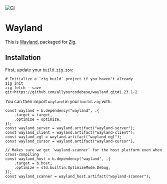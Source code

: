 [![CI](https://github.com/allyourcodebase/wayland/actions/workflows/ci.yaml/badge.svg)](https://github.com/allyourcodebase/wayland/actions)

# Wayland

This is [Wayland](https://gitlab.freedesktop.org/wayland/wayland), packaged for [Zig](https://ziglang.org/).

## Installation

First, update your `build.zig.zon`:

```
# Initialize a `zig build` project if you haven't already
zig init
zig fetch --save git+https://github.com/allyourcodebase/wayland.git#1.23.1-2
```

You can then import `wayland` in your `build.zig` with:

```zig
const wayland = b.dependency("wayland", .{
    .target = target,
    .optimize = optimize,
});
const wayland_server = wayland.artifact("wayland-server");
const wayland_client = wayland.artifact("wayland-client");
const wayland_egl = wayland.artifact("wayland-egl");
const wayland_cursor = wayland.artifact("wayland-cursor");

// Makes sure we get `wayland-scanner` for the host platform even when cross-compiling
const wayland_host = b.dependency("wayland", .{
    .target = b.host,
    .optimize = std.builtin.OptimizeMode.Debug,
});
const wayland_scanner = wayland_host.artifact("wayland-scanner");
```
